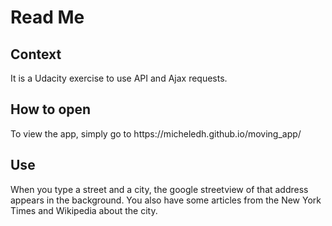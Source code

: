 <h1> Read Me </h1>

<h2> Context </h2>

<p> It is a Udacity exercise to use API and Ajax requests.</p>

<h2> How to open </h2>

<p> To view the app, simply go to https://micheledh.github.io/moving_app/ </p>

<h2> Use </h2>

<p> When you type a street and a city, the google streetview of that address appears in the background.
	You also have some articles from the New York Times and Wikipedia about the city. </p>